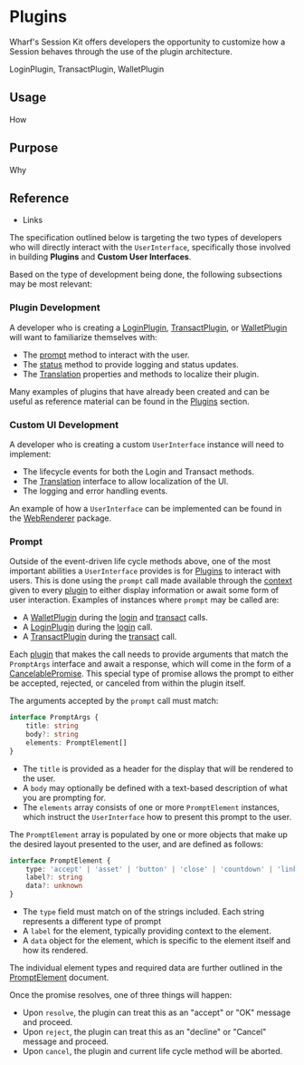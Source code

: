 # Plugins

Wharf's Session Kit offers developers the opportunity to customize how a Session behaves through the use of the plugin architecture.

LoginPlugin, TransactPlugin, WalletPlugin

## Usage

How

## Purpose 

Why

## Reference

- Links

The specification outlined below is targeting the two types of developers who will directly interact with the `UserInterface`, specifically those involved in building **Plugins** and **Custom User Interfaces**. 

Based on the type of development being done, the following subsections may be most relevant:

### Plugin Development

A developer who is creating a [LoginPlugin](#), [TransactPlugin](#), or [WalletPlugin](#) will want to familiarize themselves with:

- The [prompt](#) method to interact with the user.
- The [status](#) method to provide logging and status updates.
- The [Translation](#) properties and methods to localize their plugin.

Many examples of plugins that have already been created and can be useful as reference material can be found in the [Plugins](#) section.

### Custom UI Development

A developer who is creating a custom `UserInterface` instance will need to implement:

- The lifecycle events for both the Login and Transact methods.
- The [Translation](#) interface to allow localization of the UI.
- The logging and error handling events.

An example of how a `UserInterface` can be implemented can be found in the [WebRenderer](#) package.


### Prompt

Outside of the event-driven life cycle methods above, one of the most important abilities a `UserInterface` provides is for [Plugins](#) to interact with users. This is done using the `prompt` call made available through the [context](#) given to every [plugin](#) to either display information or await some form of user interaction. Examples of instances where `prompt` may be called are:

- A [WalletPlugin](#) during the [login](#) and [transact](#) calls.
- A [LoginPlugin](#) during the [login](#) call.
- A [TransactPlugin](#) during the [transact](#) call.

Each [plugin](#) that makes the call needs to provide arguments that match the `PromptArgs` interface and await a response, which will come in the form of a [CancelablePromise](#). This special type of promise allows the prompt to either be accepted, rejected, or canceled from within the plugin itself.

The arguments accepted by the `prompt` call must match:

```ts
interface PromptArgs {
    title: string
    body?: string
    elements: PromptElement[]
}
```

- The `title` is provided as a header for the display that will be rendered to the user.
- A `body` may optionally be defined with a text-based description of what you are prompting for.
- The `elements` array consists of one or more `PromptElement` instances, which instruct the `UserInterface` how to present this prompt to the user.


The `PromptElement` array is populated by one or more objects that make up the desired layout presented to the user, and are defined as follows:

```ts
interface PromptElement {
    type: 'accept' | 'asset' | 'button' | 'close' | 'countdown' | 'link' | 'qr' | 'textarea'
    label?: string
    data?: unknown
}
```

- The `type` field must match on of the strings included. Each string represents a different type of prompt 
- A `label` for the element, typically providing context to the element.
- A `data` object for the element, which is specific to the element itself and how its rendered.

The individual element types and required data are further outlined in the [PromptElement](#) document.

Once the promise resolves, one of three things will happen:

- Upon `resolve`, the plugin can treat this as an "accept" or "OK" message and proceed.
- Upon `reject`, the plugin can treat this as an "decline" or "Cancel" message and proceed.
- Upon `cancel`, the plugin and current life cycle method will be aborted.
